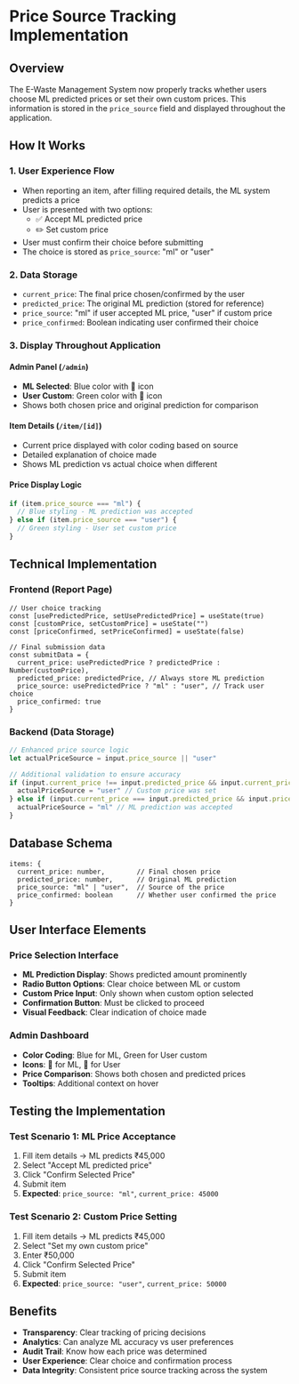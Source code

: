 # Price Source Tracking Implementation

## Overview
The E-Waste Management System now properly tracks whether users choose ML predicted prices or set their own custom prices. This information is stored in the `price_source` field and displayed throughout the application.

## How It Works

### 1. **User Experience Flow**
- When reporting an item, after filling required details, the ML system predicts a price
- User is presented with two options:
  - ✅ Accept ML predicted price 
  - ✏️ Set custom price
- User must confirm their choice before submitting
- The choice is stored as `price_source`: "ml" or "user"

### 2. **Data Storage**
- `current_price`: The final price chosen/confirmed by the user
- `predicted_price`: The original ML prediction (stored for reference)
- `price_source`: "ml" if user accepted ML price, "user" if custom price
- `price_confirmed`: Boolean indicating user confirmed their choice

### 3. **Display Throughout Application**

#### Admin Panel (`/admin`)
- **ML Selected**: Blue color with 🤖 icon
- **User Custom**: Green color with 👤 icon
- Shows both chosen price and original prediction for comparison

#### Item Details (`/item/[id]`)
- Current price displayed with color coding based on source
- Detailed explanation of choice made
- Shows ML prediction vs actual choice when different

#### Price Display Logic
```typescript
if (item.price_source === "ml") {
  // Blue styling - ML prediction was accepted
} else if (item.price_source === "user") {
  // Green styling - User set custom price
}
```

## Technical Implementation

### Frontend (Report Page)
```tsx
// User choice tracking
const [usePredictedPrice, setUsePredictedPrice] = useState(true)
const [customPrice, setCustomPrice] = useState("")
const [priceConfirmed, setPriceConfirmed] = useState(false)

// Final submission data
const submitData = {
  current_price: usePredictedPrice ? predictedPrice : Number(customPrice),
  predicted_price: predictedPrice, // Always store ML prediction
  price_source: usePredictedPrice ? "ml" : "user", // Track user choice
  price_confirmed: true
}
```

### Backend (Data Storage)
```typescript
// Enhanced price source logic
let actualPriceSource = input.price_source || "user"

// Additional validation to ensure accuracy
if (input.current_price !== input.predicted_price && input.current_price) {
  actualPriceSource = "user" // Custom price was set
} else if (input.current_price === input.predicted_price && input.price_source === "ml") {
  actualPriceSource = "ml" // ML prediction was accepted
}
```

## Database Schema
```
items: {
  current_price: number,        // Final chosen price
  predicted_price: number,      // Original ML prediction
  price_source: "ml" | "user",  // Source of the price
  price_confirmed: boolean      // Whether user confirmed the price
}
```

## User Interface Elements

### Price Selection Interface
- **ML Prediction Display**: Shows predicted amount prominently
- **Radio Button Options**: Clear choice between ML or custom
- **Custom Price Input**: Only shown when custom option selected
- **Confirmation Button**: Must be clicked to proceed
- **Visual Feedback**: Clear indication of choice made

### Admin Dashboard
- **Color Coding**: Blue for ML, Green for User custom
- **Icons**: 🤖 for ML, 👤 for User
- **Price Comparison**: Shows both chosen and predicted prices
- **Tooltips**: Additional context on hover

## Testing the Implementation

### Test Scenario 1: ML Price Acceptance
1. Fill item details → ML predicts ₹45,000
2. Select "Accept ML predicted price"
3. Click "Confirm Selected Price"
4. Submit item
5. **Expected**: `price_source: "ml"`, `current_price: 45000`

### Test Scenario 2: Custom Price Setting
1. Fill item details → ML predicts ₹45,000
2. Select "Set my own custom price"
3. Enter ₹50,000
4. Click "Confirm Selected Price"
5. Submit item
6. **Expected**: `price_source: "user"`, `current_price: 50000`

## Benefits
- **Transparency**: Clear tracking of pricing decisions
- **Analytics**: Can analyze ML accuracy vs user preferences
- **Audit Trail**: Know how each price was determined
- **User Experience**: Clear choice and confirmation process
- **Data Integrity**: Consistent price source tracking across the system
